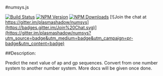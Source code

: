 #numsys.js

[![Build Status](https://travis-ci.org/plasmashadow/numsys.svg)](https://travis-ci.org/plasmashadow/numsys)
[![NPM Version](http://img.shields.io/npm/v/numsys.svg?style=flat)](https://www.npmjs.org/package/numsys)
[![NPM Downloads](https://img.shields.io/npm/dm/numsys.svg?style=flat)](https://www.npmjs.org/package/numsys)
[![Join the chat at https://gitter.im/plasmashadow/numsys](https://badges.gitter.im/Join%20Chat.svg)](https://gitter.im/plasmashadow/numsys?utm_source=badge&utm_medium=badge&utm_campaign=pr-badge&utm_content=badge)

##Description:
   
   Predict the next value of ap and gp sequences. Convert from one number system to another number system.
   More docs will be given once done.